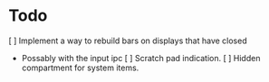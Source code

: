 # Todo
[ ] Implement a way to rebuild bars on displays that have closed
 - Possably with the input ipc
[ ] Scratch pad indication.
[ ] Hidden compartment for system items.
